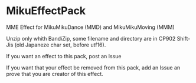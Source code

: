 # MikuEffectPack
MME Effect for MikuMikuDance (MMD) and MikuMikuMoving (MMM)

Unzip only whith BandiZip, some filename and directory are in CP902 Shift-Jis (old Japaneze char set, before utf16).

If you want an effect to this pack, post an Issue

If you want that your effect be removed from this pack, add an Issue an prove that you are creator of this effect.
